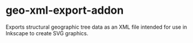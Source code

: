 # geo-xml-export-addon
Exports structural geographic tree data as an XML file intended for use in Inkscape to create SVG graphics.
